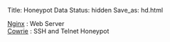 Title: Honeypot Data
Status: hidden
Save_as: hd.html

[Nginx](https://blackle0pard.net/hdnx.html) : Web Server   
[Cowrie](https://blackle0pard.net/hdce.html) : SSH and Telnet Honeypot  
